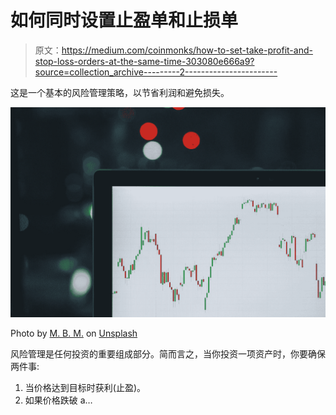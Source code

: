 # 如何同时设置止盈单和止损单

> 原文：<https://medium.com/coinmonks/how-to-set-take-profit-and-stop-loss-orders-at-the-same-time-303080e666a9?source=collection_archive---------2----------------------->

这是一个基本的风险管理策略，以节省利润和避免损失。

![](img/c249f4eab7816f4b74c48496e6c5e32e.png)

Photo by [M. B. M.](https://unsplash.com/@m_b_m?utm_source=medium&utm_medium=referral) on [Unsplash](https://unsplash.com?utm_source=medium&utm_medium=referral)

风险管理是任何投资的重要组成部分。简而言之，当你投资一项资产时，你要确保两件事:

1.  当价格达到目标时获利(止盈)。
2.  如果价格跌破 a…